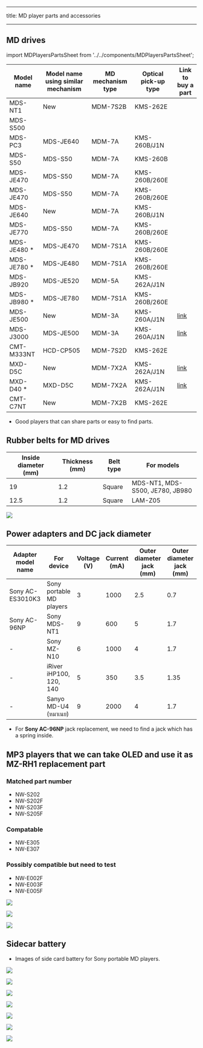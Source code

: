 ------  ---  ------  -----  ---  -----------
title:  MD   player  parts  and  accessories
------  ---  ------  -----  ---  -----------

## MD drives

import MDPlayersPartsSheet from '../../components/MDPlayersPartsSheet';


| Model name  | Model name using similar mechanism | MD mechanism type | Optical pick-up type | Link to buy a part |
|-------------|------------------------------------|-------------------|----------------------|--------------------|
| MDS-NT1     | New                                | MDM-7S2B          | KMS-262E             |                    |
| MDS-S500    |                                    |                   |                      |                    |
| MDS-PC3     | MDS-JE640                          | MDM-7A            | KMS-260B/J1N         |                    |
| MDS-S50     | MDS-S50                            | MDM-7A            | KMS-260B             |                    |
| MDS-JE470   | MDS-S50                            | MDM-7A            | KMS-260B/260E        |                    |
| MDS-JE470   | MDS-S50                            | MDM-7A            | KMS-260B/260E        |                    |
| MDS-JE640   | New                                | MDM-7A            | KMS-260B/J1N         |                    |
| MDS-JE770   | MDS-S50                            | MDM-7A            | KMS-260B/260E        |                    |
| MDS-JE480 * | MDS-JE470                          | MDM-7S1A          | KMS-260B/260E        |                    |
| MDS-JE780 * | MDS-JE480                          | MDM-7S1A          | KMS-260B/260E        |                    |
| MDS-JB920   | MDS-JE520                          | MDM-5A            | KMS-262A/J1N         |                    |
| MDS-JB980 * | MDS-JE780                          | MDM-7S1A          | KMS-260B/260E        |                    |
| MDS-JE500   | New                                | MDM-3A            | KMS-260A/J1N         | [link][1]          |
| MDS-J3000   | MDS-JE500                          | MDM-3A            | KMS-260A/J1N         | [link][1]          |
| CMT-M333NT  | HCD-CP505                          | MDM-7S2D          | KMS-262E             |                    |
| MXD-D5C     | New                                | MDM-7X2A          | KMS-262A/J1N         | [link][2]          |
| MXD-D40 *   | MXD-D5C                            | MDM-7X2A          | KMS-262A/J1N         | [link][2]          |
| CMT-C7NT    | New                                | MDM-7X2B          | KMS-262E             |                    |

* Good players that can share parts or easy to find parts.

[1]:https://alltroniccomputer.com.sg/products/audio-md-optical-pickup-assy-kms260a-mdm-31-md-mechanism
[2]:https://alltroniccomputer.com.sg/products/audio-md-optical-pickup-assy-kms260b-e-mdm-7s2a-md-mechanism

<MDPlayersPartsSheet />


## Rubber belts for MD drives

| Inside diameter (mm) | Thickness (mm) | Belt type | For models                      |
|----------------------|----------------|-----------|---------------------------------|
| 19                   | 1.2            | Square    | MDS-NT1, MDS-S500, JE780, JB980 |
| 12.5                 | 1.2            | Square    | LAM-Z05                         |

![](images/md-player-parts-and-accessories/md-belt-diameter.png)


## Power adapters and DC jack diameter

| Adapter model name | For device               | Voltage (V) | Current (mA) | Outer diameter jack (mm) | Outer diameter jack (mm) |
|--------------------|--------------------------|-------------|--------------|--------------------------|--------------------------|
| Sony AC-ES3010K3   | Sony portable MD players | 3           | 1000         | 2.5                      | 0.7                      |
| Sony AC-96NP       | Sony MDS-NT1             | 9           | 600          | 5                        | 1.7                      |
| -                  | Sony MZ-N10              | 6           | 1000         | 4                        | 1.7                      |
| -                  | iRiver iHP100, 120, 140  | 5           | 350          | 3.5                      | 1.35                     |
| -                  | Sanyo MD-U4 (หมาเนย)     | 9           | 2000         | 4                        | 1.7                      |

- For **Sony AC-96NP** jack replacement, we need to find a jack which has a spring inside.

## MP3 players that we can take OLED and use it as MZ-RH1 replacement part
### Matched part number
- NW-S202
- NW-S202F
- NW-S203F
- NW-S205F

### Compatable
- NW-E305
- NW-E307

### Possibly compatible but need to test
- NW-E002F
- NW-E003F
- NW-E005F

![](images/md-player-parts-and-accessories/3v-portable-md.png)

![](images/md-player-parts-and-accessories/3v-portable-md-to-type-c.png)

![](images/md-player-parts-and-accessories/iriver-ihp-jack.png)

## Sidecar battery
- Images of side card battery for Sony portable MD players.

![](images/md-player-parts-and-accessories/sidecar-battery-01.png)

![](images/md-player-parts-and-accessories/sidecar-battery-02.png)

![](images/md-player-parts-and-accessories/sidecar-battery-03.png)

![](images/md-player-parts-and-accessories/sidecar-battery-04.png)

![](images/md-player-parts-and-accessories/sidecar-battery-05.png)

![](images/md-player-parts-and-accessories/sidecar-battery-06.png)

![](images/md-player-parts-and-accessories/sidecar-battery-07.png)
